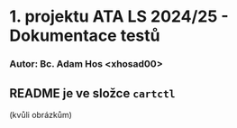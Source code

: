 # 1. projektu ATA LS 2024/25 - Dokumentace testů
<!-- Tabulky nejsou formátované (korektní odskákání mezerami), protože kvůli dlouhým textům se stávají extrémně nepřehledné -->

### Autor: Bc. Adam Hos \<xhosad00>

## README je ve složce **`cartctl`**

(kvůli obrázkům)
